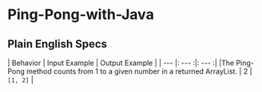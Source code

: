 # Ping-Pong-with-Java
## Plain English Specs
| Behavior | Input Example | Output Example |
| --- |: --- :|: --- :|
|The Ping-Pong method counts from 1 to a given number in a returned ArrayList. | 2 | `[1, 2]` |
